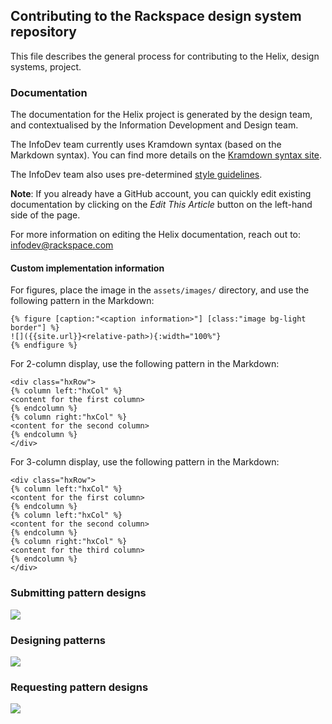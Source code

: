 ## Contributing to the Rackspace design system repository

This file describes the general process for contributing to the Helix, design systems, project.

### Documentation

The documentation for the Helix project is generated by the design team, and contextualised by the Information Development and Design team.

The InfoDev team currently uses Kramdown syntax (based on the Markdown syntax). You can find more details
on the [Kramdown syntax site](https://kramdown.gettalong.org/syntax.html).

The InfoDev team also uses pre-determined [style guidelines](https://github.com/rackerlabs/docs-rackspace/tree/master/doc/style-guide).

**Note**: If you already have a GitHub account, you can quickly edit existing documentation by clicking on the *Edit This Article* button on the left-hand side of the page.

For more information on editing the Helix documentation, reach out to: [infodev@rackspace.com](infodev@rackspace.com)

#### Custom implementation information

For figures, place the image in the `assets/images/` directory, and use the following pattern in the Markdown:

    {% figure [caption:"<caption information>"] [class:"image bg-light border"] %}
    ![]({{site.url}}<relative-path>){:width="100%"}
    {% endfigure %}

For 2-column display, use the following pattern in the Markdown:

    <div class="hxRow">
    {% column left:"hxCol" %}
    <content for the first column>
    {% endcolumn %}
    {% column right:"hxCol" %}
    <content for the second column>
    {% endcolumn %}
    </div>

For 3-column display, use the following pattern in the Markdown:

    <div class="hxRow">
    {% column left:"hxCol" %}
    <content for the first column>
    {% endcolumn %}
    {% column left:"hxCol" %}
    <content for the second column>
    {% endcolumn %}
    {% column right:"hxCol" %}
    <content for the third column>
    {% endcolumn %}
    </div>

### Submitting pattern designs

<a href="http://c1ee333499ed5f44e56a-fa12562cfe810d69bedcc36a0ac289ef.r55.cf1.rackcdn.com/img/docs/Submitting-Pattern-Design-to-Helix.pdf" target="_blank"><img class="image bg-light border" src="http://c1ee333499ed5f44e56a-fa12562cfe810d69bedcc36a0ac289ef.r55.cf1.rackcdn.com/img/docs/Submitting-Pattern-Design-to-Helix.jpg"></a>

### Designing patterns

<a href="http://c1ee333499ed5f44e56a-fa12562cfe810d69bedcc36a0ac289ef.r55.cf1.rackcdn.com/img/docs/Designing-Pattern-for-Helix.pdf" target="_blank"><img class="image bg-light border" src="http://c1ee333499ed5f44e56a-fa12562cfe810d69bedcc36a0ac289ef.r55.cf1.rackcdn.com/img/docs/Designing-Pattern-for-Helix.jpg"></a>

### Requesting pattern designs

<a href="http://c1ee333499ed5f44e56a-fa12562cfe810d69bedcc36a0ac289ef.r55.cf1.rackcdn.com/img/docs/Requesting-Pattern-for-Helix.pdf" target="_blank"><img class="image bg-light border" src="http://c1ee333499ed5f44e56a-fa12562cfe810d69bedcc36a0ac289ef.r55.cf1.rackcdn.com/img/docs/Requesting-Pattern-for-Helix.jpg"></a>

